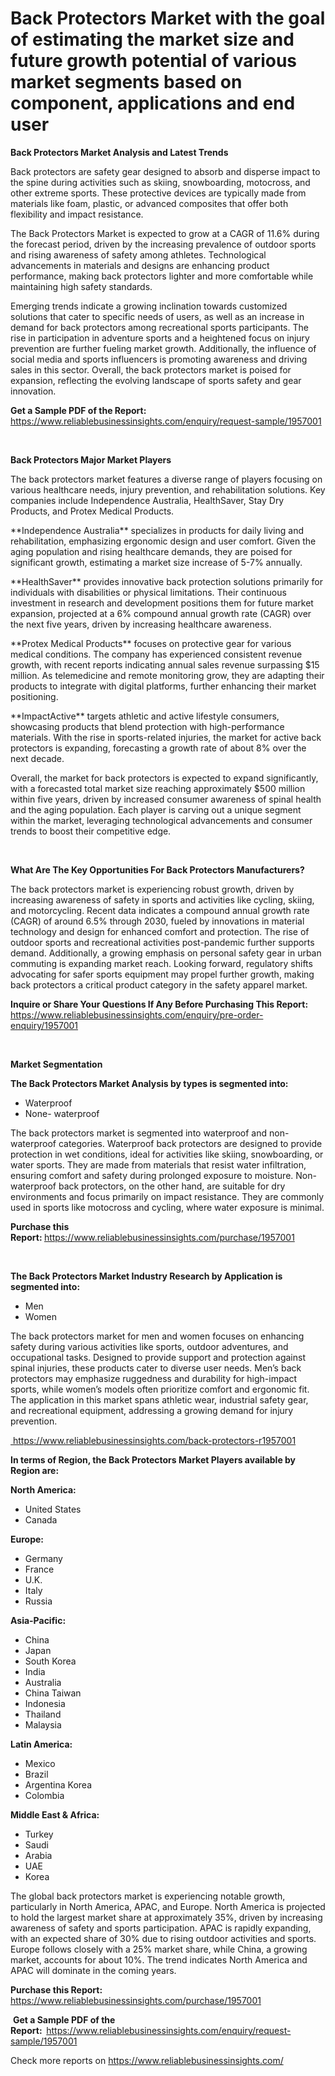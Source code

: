 <p><h1>Back Protectors Market with the goal of estimating the market size and future growth potential of various market segments based on component, applications and end user</h1></p><p><strong>Back Protectors Market Analysis and Latest Trends</strong></p>
<p><p>Back protectors are safety gear designed to absorb and disperse impact to the spine during activities such as skiing, snowboarding, motocross, and other extreme sports. These protective devices are typically made from materials like foam, plastic, or advanced composites that offer both flexibility and impact resistance.</p><p>The Back Protectors Market is expected to grow at a CAGR of 11.6% during the forecast period, driven by the increasing prevalence of outdoor sports and rising awareness of safety among athletes. Technological advancements in materials and designs are enhancing product performance, making back protectors lighter and more comfortable while maintaining high safety standards. </p><p>Emerging trends indicate a growing inclination towards customized solutions that cater to specific needs of users, as well as an increase in demand for back protectors among recreational sports participants. The rise in participation in adventure sports and a heightened focus on injury prevention are further fueling market growth. Additionally, the influence of social media and sports influencers is promoting awareness and driving sales in this sector. Overall, the back protectors market is poised for expansion, reflecting the evolving landscape of sports safety and gear innovation.</p></p>
<p><strong>Get a Sample PDF of the Report:&nbsp;</strong> <a href="https://www.reliablebusinessinsights.com/enquiry/request-sample/1957001?utm_campaign=3134&utm_medium=2&utm_source=Github&utm_content=ia&utm_term=05042025&utm_id=back-protectors">https://www.reliablebusinessinsights.com/enquiry/request-sample/1957001</a></p>
<p>&nbsp;</p>
<p><strong>Back Protectors Major Market Players</strong></p>
<p><p>The back protectors market features a diverse range of players focusing on various healthcare needs, injury prevention, and rehabilitation solutions. Key companies include Independence Australia, HealthSaver, Stay Dry Products, and Protex Medical Products.</p><p>**Independence Australia** specializes in products for daily living and rehabilitation, emphasizing ergonomic design and user comfort. Given the aging population and rising healthcare demands, they are poised for significant growth, estimating a market size increase of 5-7% annually.</p><p>**HealthSaver** provides innovative back protection solutions primarily for individuals with disabilities or physical limitations. Their continuous investment in research and development positions them for future market expansion, projected at a 6% compound annual growth rate (CAGR) over the next five years, driven by increasing healthcare awareness.</p><p>**Protex Medical Products** focuses on protective gear for various medical conditions. The company has experienced consistent revenue growth, with recent reports indicating annual sales revenue surpassing $15 million. As telemedicine and remote monitoring grow, they are adapting their products to integrate with digital platforms, further enhancing their market positioning.</p><p>**ImpactActive** targets athletic and active lifestyle consumers, showcasing products that blend protection with high-performance materials. With the rise in sports-related injuries, the market for active back protectors is expanding, forecasting a growth rate of about 8% over the next decade.</p><p>Overall, the market for back protectors is expected to expand significantly, with a forecasted total market size reaching approximately $500 million within five years, driven by increased consumer awareness of spinal health and the aging population. Each player is carving out a unique segment within the market, leveraging technological advancements and consumer trends to boost their competitive edge.</p></p>
<p>&nbsp;</p>
<p><strong>What Are The Key Opportunities For Back Protectors Manufacturers?</strong></p>
<p><p>The back protectors market is experiencing robust growth, driven by increasing awareness of safety in sports and activities like cycling, skiing, and motorcycling. Recent data indicates a compound annual growth rate (CAGR) of around 6.5% through 2030, fueled by innovations in material technology and design for enhanced comfort and protection. The rise of outdoor sports and recreational activities post-pandemic further supports demand. Additionally, a growing emphasis on personal safety gear in urban commuting is expanding market reach. Looking forward, regulatory shifts advocating for safer sports equipment may propel further growth, making back protectors a critical product category in the safety apparel market.</p></p>
<p><strong>Inquire or Share Your Questions If Any Before Purchasing This Report:</strong> <a href="https://www.reliablebusinessinsights.com/enquiry/pre-order-enquiry/1957001?utm_campaign=3134&utm_medium=2&utm_source=Github&utm_content=ia&utm_term=05042025&utm_id=back-protectors">https://www.reliablebusinessinsights.com/enquiry/pre-order-enquiry/1957001</a></p>
<p>&nbsp;</p>
<p><strong>Market Segmentation</strong></p>
<p><strong>The Back Protectors Market Analysis by types is segmented into:</strong></p>
<p><ul><li>Waterproof</li><li>None- waterproof</li></ul></p>
<p><p>The back protectors market is segmented into waterproof and non-waterproof categories. Waterproof back protectors are designed to provide protection in wet conditions, ideal for activities like skiing, snowboarding, or water sports. They are made from materials that resist water infiltration, ensuring comfort and safety during prolonged exposure to moisture. Non-waterproof back protectors, on the other hand, are suitable for dry environments and focus primarily on impact resistance. They are commonly used in sports like motocross and cycling, where water exposure is minimal.</p></p>
<p><strong>Purchase this Report:&nbsp;</strong><a href="https://www.reliablebusinessinsights.com/purchase/1957001?utm_campaign=3134&utm_medium=2&utm_source=Github&utm_content=ia&utm_term=05042025&utm_id=back-protectors">https://www.reliablebusinessinsights.com/purchase/1957001</a></p>
<p>&nbsp;</p>
<p><strong>The Back Protectors Market Industry Research by Application is segmented into:</strong></p>
<p><ul><li>Men</li><li>Women</li></ul></p>
<p><p>The back protectors market for men and women focuses on enhancing safety during various activities like sports, outdoor adventures, and occupational tasks. Designed to provide support and protection against spinal injuries, these products cater to diverse user needs. Men’s back protectors may emphasize ruggedness and durability for high-impact sports, while women’s models often prioritize comfort and ergonomic fit. The application in this market spans athletic wear, industrial safety gear, and recreational equipment, addressing a growing demand for injury prevention.</p></p>
<p><a href="https://www.reliablebusinessinsights.com/back-protectors-r1957001?utm_campaign=3134&utm_medium=2&utm_source=Github&utm_content=ia&utm_term=05042025&utm_id=back-protectors">&nbsp;https://www.reliablebusinessinsights.com/back-protectors-r1957001</a></p>
<p><strong>In terms of Region, the Back Protectors Market Players available by Region are:</strong></p>
<p>
    <p> <strong> North America: </strong>
        <ul>
            <li>United States</li>
            <li>Canada</li>
        </ul>
        </p> 
    <p> <strong> Europe: </strong>
        <ul>
            <li>Germany</li>
            <li>France</li>
            <li>U.K.</li>
            <li>Italy</li>
            <li>Russia</li>
        </ul>
        </p> 
    <p> <strong> Asia-Pacific: </strong>
        <ul>
            <li>China</li>
            <li>Japan</li>
            <li>South Korea</li>
            <li>India</li>
            <li>Australia</li>
            <li>China Taiwan</li>
            <li>Indonesia</li>
            <li>Thailand</li>
            <li>Malaysia</li>
        </ul>
        </p> 
    <p> <strong> Latin America: </strong>
        <ul>
            <li>Mexico</li>
            <li>Brazil</li>
            <li>Argentina Korea</li>
            <li>Colombia</li>
        </ul>
        </p> 
    <p> <strong> Middle East & Africa: </strong>
        <ul>
            <li>Turkey</li>
            <li>Saudi</li>
            <li>Arabia</li>
            <li>UAE</li>
            <li>Korea</li>
        </ul>
    </p>
    </p>
<p><p>The global back protectors market is experiencing notable growth, particularly in North America, APAC, and Europe. North America is projected to hold the largest market share at approximately 35%, driven by increasing awareness of safety and sports participation. APAC is rapidly expanding, with an expected share of 30% due to rising outdoor activities and sports. Europe follows closely with a 25% market share, while China, a growing market, accounts for about 10%. The trend indicates North America and APAC will dominate in the coming years.</p></p>
<p><strong>Purchase this Report: </strong><a href="https://www.reliablebusinessinsights.com/purchase/1957001?utm_campaign=3134&utm_medium=2&utm_source=Github&utm_content=ia&utm_term=05042025&utm_id=back-protectors">https://www.reliablebusinessinsights.com/purchase/1957001</a></p>
<p>&nbsp;<strong>Get a Sample PDF of the Report:&nbsp;&nbsp;</strong><a href="https://www.reliablebusinessinsights.com/enquiry/request-sample/1957001?utm_campaign=3134&utm_medium=2&utm_source=Github&utm_content=ia&utm_term=05042025&utm_id=back-protectors">https://www.reliablebusinessinsights.com/enquiry/request-sample/1957001</a></p>
<p><strong></strong></p>
<p>Check more reports on <a href="https://www.reliablebusinessinsights.com/?utm_campaign=3134&utm_medium=2&utm_source=Github&utm_content=ia&utm_term=05042025&utm_id=back-protectors">https://www.reliablebusinessinsights.com/</a></p>